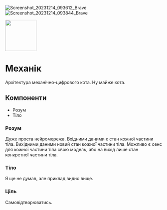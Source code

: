 ![Screenshot_20231214_093612_Brave](https://github.com/mavka-ukr/kitkit/assets/21020331/457cdab3-2d92-4809-a026-4ffe1f98795e)
![Screenshot_20231214_093844_Brave](https://github.com/mavka-ukr/kitkit/assets/21020331/fe498a4a-ab7d-48bf-868b-6f9dd045925c)

<img src="https://github.com/mavka-ukr/mechanokit/assets/21020331/cc213546-9b7a-4a24-a87e-90ebba371159" width="100" height="100" /> 

# Механік

Архітектура механічно-цифрового кота. Ну майже кота.

## Компоненти

- Розум
- Тіло

### Розум

Дуже проста нейромережа.
Вхідними даними є стан кожної частини тіла.
Вихідними даними новий стан кожної частини тіла.
Можливо є сенс для кожної частини тіла свою модель, або на вихід лише стан конкретної частини тіла.

### Тіло

Я ще не думав, але приклад видно вище.

### Ціль

Самовідтворюватись.
